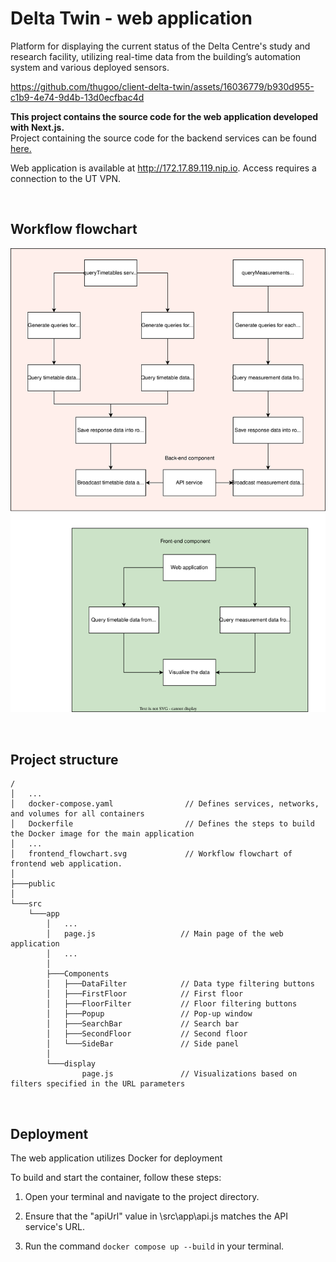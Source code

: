 # Delta Twin - web application

Platform for displaying the current status of the Delta Centre's study and research facility, utilizing real-time data from the building’s automation system and various deployed sensors.

https://github.com/thugoo/client-delta-twin/assets/16036779/b930d955-c1b9-4e74-9d4b-13d0ecfbac4d

**This project contains the source code for the web application developed with Next.js.**  
Project containing the source code for the backend services can be found [here.](https://github.com/thugoo/api-delta-twin)

Web application is available at http://172.17.89.119.nip.io. Access requires a connection to the UT VPN.

<br>

## Workflow flowchart

![Workflow](workflow-flowchart.svg)

<br>

## Project structure
```
/
│   ...
│   docker-compose.yaml                // Defines services, networks, and volumes for all containers
│   Dockerfile                         // Defines the steps to build the Docker image for the main application
│   ...
│   frontend_flowchart.svg             // Workflow flowchart of frontend web application.
│
├───public
│
└───src
    └───app
        │   ...
        │   page.js                   // Main page of the web application
        │   ...
        │
        ├───Components
        │   ├───DataFilter            // Data type filtering buttons
        │   ├───FirstFloor            // First floor
        │   ├───FloorFilter           // Floor filtering buttons
        │   ├───Popup                 // Pop-up window
        │   ├───SearchBar             // Search bar
        │   ├───SecondFloor           // Second floor
        │   └───SideBar               // Side panel
        │
        └───display
                page.js               // Visualizations based on filters specified in the URL parameters
```

<br>

## Deployment

The web application utilizes Docker for deployment

To build and start the container, follow these steps:

1. Open your terminal and navigate to the project directory.  

2. Ensure that the "apiUrl" value in \src\app\api.js matches the API service's URL.  

3. Run the command `docker compose up --build` in your terminal.  


